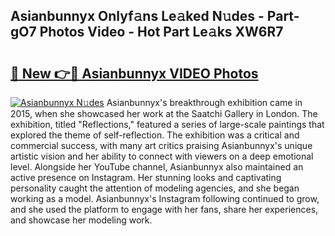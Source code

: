 ## Asianbunnyx Onlyf𝚊ns Le𝚊ked N𝚞des - Part-gO7 Photos Video - Hot Part Le𝚊ks XW6R7

# <h2><a href="http://ab41576.deff.icu/?id=Asianbunnyx">🔗 New 👉🔴 Asianbunnyx VIDEO Photos</a></h2>

[![Asianbunnyx N𝚞des](https://i.imgur.com/rIISA9y.gif)](http://ab41576.deff.icu/?id=Asianbunnyx)
Asianbunnyx's breakthrough exhibition came in 2015, when she showcased her work at the Saatchi Gallery in London. The exhibition, titled "Reflections," featured a series of large-scale paintings that explored the theme of self-reflection. The exhibition was a critical and commercial success, with many art critics praising Asianbunnyx's unique artistic vision and her ability to connect with viewers on a deep emotional level. Alongside her YouTube channel, Asianbunnyx also maintained an active presence on Instagram. Her stunning looks and captivating personality caught the attention of modeling agencies, and she began working as a model. Asianbunnyx's Instagram following continued to grow, and she used the platform to engage with her fans, share her experiences, and showcase her modeling work.
